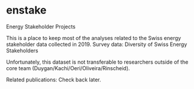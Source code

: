 # enstake
Energy Stakeholder Projects

This is a place to keep most of the analyses related to the Swiss energy stakeholder data collected in 2019.
Survey data: Diversity of Swiss Energy Stakeholders

Unfortunately, this dataset is not transferable to researchers outside of the core team (Duygan/Kachi/Oeri/Oliveira/Rinscheid). 

Related publications: Check back later.
